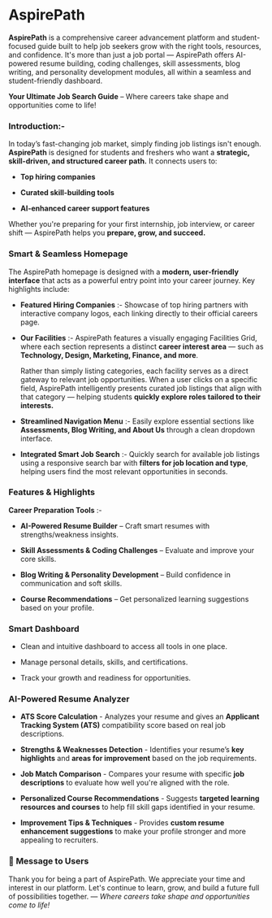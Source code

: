# AspirePath

**AspirePath** is a comprehensive career advancement platform and student-focused guide built to help job seekers grow with the right tools, resources, and confidence. It's more than just a job portal — AspirePath offers AI-powered resume building, coding challenges, skill assessments, blog writing, and personality development modules, all within a seamless and student-friendly dashboard.

**Your Ultimate Job Search Guide** – Where careers take shape and opportunities come to life!

### Introduction:-
In today’s fast-changing job market, simply finding job listings isn't enough. **AspirePath** is designed for students and freshers who want a **strategic, skill-driven, and structured career path.** It connects users to:

- **Top hiring companies**

- **Curated skill-building tools**

- **AI-enhanced career support features**

Whether you're preparing for your first internship, job interview, or career shift — AspirePath helps you **prepare, grow, and succeed.**

### Smart & Seamless Homepage
The AspirePath homepage is designed with a **modern, user-friendly interface** that acts as a powerful entry point into your career journey. Key highlights include:

- **Featured Hiring Companies** :- Showcase of top hiring partners with interactive company logos, each linking directly to their official careers page.

- **Our Facilities** :- AspirePath features a visually engaging Facilities Grid, where each section represents a distinct **career interest area** — such as **Technology, Design, Marketing, Finance, and more**.

   Rather than simply listing categories, each facility serves as a direct gateway to relevant job opportunities. When a user clicks on a specific field, AspirePath intelligently presents curated job listings that align with that category — helping students **quickly explore roles tailored to their interests.**

- **Streamlined Navigation Menu** :- Easily explore essential sections like **Assessments, Blog Writing, and About Us** through a clean dropdown interface.

- **Integrated Smart Job Search** :- Quickly search for available job listings using a responsive search bar with **filters for job location and type**, helping users find the most relevant opportunities in seconds.

### Features & Highlights
**Career Preparation Tools** :-

- **AI-Powered Resume Builder** – Craft smart resumes with strengths/weakness insights.

- **Skill Assessments & Coding Challenges** – Evaluate and improve your core skills.

- **Blog Writing & Personality Development** – Build confidence in communication and soft skills.

- **Course Recommendations** – Get personalized learning suggestions based on your profile.

### Smart Dashboard
- Clean and intuitive dashboard to access all tools in one place.

- Manage personal details, skills, and certifications.

- Track your growth and readiness for opportunities.

### AI-Powered Resume Analyzer
- **ATS Score Calculation** - Analyzes your resume and gives an **Applicant Tracking System (ATS)** compatibility score based on real job descriptions.

- **Strengths & Weaknesses Detection** - Identifies your resume’s **key highlights** and **areas for improvement** based on the job requirements.

- **Job Match Comparison** - Compares your resume with specific **job descriptions** to evaluate how well you're aligned with the role.

- **Personalized Course Recommendations** - Suggests **targeted learning resources and courses** to help fill skill gaps identified in your resume.

- **Improvement Tips & Techniques** - Provides **custom resume enhancement suggestions** to make your profile stronger and more appealing to recruiters.

### 💬 Message to Users
Thank you for being a part of AspirePath.
We appreciate your time and interest in our platform.
Let's continue to learn, grow, and build a future full of possibilities together.
— *Where careers take shape and opportunities come to life!*
